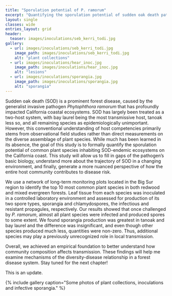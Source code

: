 ```yaml
---
title: "Sporulation potential of P. ramorum"
excerpt: "Quantifying the sporulation potential of sudden oak death pathogen"
layout: single
classes: wide
entries_layout: grid
header:
  teaser: images/inoculations/seb_kerri_todi.jpg
gallery:
  - url: images/inoculations/seb_kerri_todi.jpg
    image_path: images/inoculations/seb_kerri_todi.jpg
    alt: "plant collections"
  - url: images/inoculations/hear_inoc.jpg
    image_path: images/inoculations/hear_inoc.jpg
    alt: "lesions"
  - url: images/inoculations/sporangia.jpg
    image_path: images/inoculations/sporangia.jpg
    alt: "sporangia"
---
```


Sudden oak death (SOD) is a prominent forest disease, caused by the generalist invasive pathogen *Phytophthora ramorum* that has profoundly impacted California coastal ecosystems. SOD has largely been treated as a two-host system, with bay laurel being the most transmissive host, tanoak less so, and all remaining species as epidemiologically unimportant. However, this conventional understanding of host competencies primarily stems from observational field studies rather than direct measurements on the diverse assemblage of plant species. While much has been learned in its absence, the goal of this study is to formally quantify the sporulation potential of common plant species inhabiting SOD-endemic ecosystems on the California coast. This study will allow us to fill in gaps of the pathogen’s basic biology, understand more about the trajectory of SOD in a changing environment, and finally, generate a more nuanced perspective of how the entire host community contributes to disease risk.  

We use a network of long-term monitoring plots located in the Big Sur region to identify the top 10 most common plant species in both redwood and mixed evergreen forests. Leaf tissue from each species was inoculated in a controlled laboratory environment and assessed for production of its two spore types, sporangia and chlamydospores, the infectious and resistant propagules, respectively. Our results showed that once challenged by *P. ramorum*, almost all plant species were infected and produced spores to some extent. We found sporangia production was greatest in tanoak and bay laurel and the difference was insignificant, and even though other species produced much less, quantities were non-zero. Thus, additional species may play a previously unrecognized role in local transmission. 

Overall, we achieved an empirical foundation to better understand how community composition affects transmission. These findings will help me examine mechanisms of the diversity-disease relationship in a forest disease system. Stay tuned for the next chapter!  

This is an update.

{% include gallery caption="Some photos of plant collections, inoculations and infective sporangia." %}
